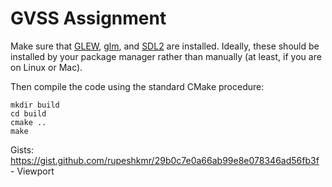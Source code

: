 
# GVSS Assignment

Make sure that [GLEW](https://glew.sourceforge.net/), [glm](https://github.com/g-truc/glm), and [SDL2](https://www.libsdl.org/) are installed. Ideally, these should be installed by your package manager rather than manually (at least, if you are on Linux or Mac).

Then compile the code using the standard CMake procedure:

```
mkdir build
cd build
cmake ..
make
```
Gists: 
https://gist.github.com/rupeshkmr/29b0c7e0a66ab99e8e078346ad56fb3f - Viewport

